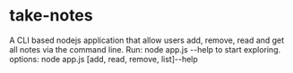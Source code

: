 # take-notes

A CLI based nodejs application that allow users add, remove, read and get all notes 
via the command line.
Run: node app.js --help to start exploring.
options: node app.js [add, read, remove, list]--help

